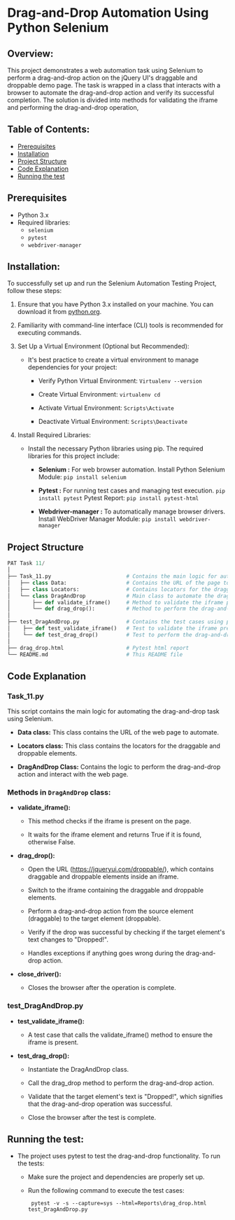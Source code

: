 # Drag-and-Drop Automation Using Python Selenium

## Overview:
This project demonstrates a web automation task using Selenium to perform a drag-and-drop action on the jQuery UI's draggable and droppable demo page. The task is wrapped in a class that interacts with a browser to automate the drag-and-drop action and verify its successful completion. The solution is divided into methods for validating the iframe and performing the drag-and-drop operation,

## Table of Contents:
- [Prerequisites](#prerequisites)
- [Installation](#installation)
- [Project Structure](#project-structure)
- [Code Explanation](#Code-Explanation)
- [Running the test](#Running-the-test)

## Prerequisites
- Python 3.x
- Required libraries:
  - `selenium`
  - `pytest`
  - `webdriver-manager`

 ## Installation:
To successfully set up and run the Selenium Automation Testing Project, follow these steps:

1. Ensure that you have Python 3.x installed on your machine. You can download it from  [python.org](https://www.python.org/).

2. Familiarity with command-line interface (CLI) tools is recommended for executing commands.

3. Set Up a Virtual Environment (Optional but Recommended):
   - It's best practice to create a virtual environment to manage dependencies for your project:
     
     - Verify Python Virtual Environment: `Virtualenv --version`
       
     - Create Virtual Environment:  `virtualenv cd`
       
     - Activate Virtual Environment:  `Scripts\Activate`
       
     - Deactivate Virtual Environment: `Scripts\Deactivate`
       
4.  Install Required Libraries:
    - Install the necessary Python libraries using pip. The required libraries for this project include:
      - __Selenium :__ For web browser automation.
        Install Python Selenium Module: `pip install selenium`
        
      - __Pytest :__ For running test cases and managing test execution.
        `pip install pytest`
         Pytest Report: `pip install pytest-html`
        
      - __Webdriver-manager :__ To automatically manage browser drivers.
          Install WebDriver Manager Module: `pip install webdriver-manager`

## Project Structure
```python
PAT Task 11/
│
├── Task_11.py                        # Contains the main logic for automating the drag-and-drop task using Selenium.
│   ├── class Data:                   # Contains the URL of the page to automate.
│   ├── class Locators:               # Contains locators for the draggable and droppable elements.
│   └── class DragAndDrop             # Main class to automate the drag-and-drop action.
│       ├── def validate_iframe()     # Method to validate the iframe presence on the page.
│       └── def drag_drop():          # Method to perform the drag-and-drop action.
│  
├── test_DragAndDrop.py               # Contains the test cases using pytest to verify the drag-and-drop functionality.
│    ├── def test_validate_iframe()   # Test to validate the iframe presence.
│    └── def test_drag_drop()         # Test to perform the drag-and-drop and verify success.
│  
├── drag_drop.html                    # Pytest html report
└── README.md                         # This README file
```

## Code Explanation
### Task_11.py
This script contains the main logic for automating the drag-and-drop task using Selenium.

- __Data class:__ This class contains the URL of the web page to automate.

- __Locators class:__ This class contains the locators for the draggable and droppable elements.

- __DragAndDrop Class:__ Contains the logic to perform the drag-and-drop action and interact with the web page.

### Methods in `DragAndDrop` class:
- __validate_iframe():__
    - This method checks if the iframe is present on the page.

    - It waits for the iframe element and returns True if it is found, otherwise False.

- __drag_drop():__
    - Open the URL (https://jqueryui.com/droppable/), which contains draggable and droppable elements inside an iframe.

    - Switch to the iframe containing the draggable and droppable elements.

    - Perform a drag-and-drop action from the source element (draggable) to the target element (droppable).

    - Verify if the drop was successful by checking if the target element's text changes to "Dropped!".

    - Handles exceptions if anything goes wrong during the drag-and-drop action.
 
- __close_driver():__
    - Closes the browser after the operation is complete.

### test_DragAndDrop.py

- __test_validate_iframe():__

    - A test case that calls the validate_iframe() method to ensure the iframe is present.

- __test_drag_drop():__
    - Instantiate the DragAndDrop class.

    - Call the drag_drop method to perform the drag-and-drop action.

    - Validate that the target element's text is "Dropped!", which signifies that the drag-and-drop operation was successful.
   
    - Close the browser after the test is complete.
 
## Running the test:
- The project uses pytest to test the drag-and-drop functionality. To run the tests:
  
  - Make sure the project and dependencies are properly set up.

  - Run the following command to execute the test cases:
    ```
     pytest -v -s --capture=sys --html=Reports\drag_drop.html test_DragAndDrop.py
    ```







    

